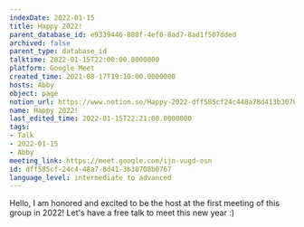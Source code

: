```yaml
---
indexDate: 2022-01-15
title: Happy 2022!
parent_database_id: e9339446-880f-4ef0-8ad7-8ad1f507dded
archived: false
parent_type: database_id
talktime: 2022-01-15T22:00:00.0000000
platform: Google Meet
created_time: 2021-08-17T19:10:00.0000000
hosts: Abby
object: page
notion_url: https://www.notion.so/Happy-2022-dff585cf24c448a78d413b30708b0767
name: Happy 2022!
last_edited_time: 2022-01-15T22:21:00.0000000
tags:
- Talk
- 2022-01-15
- Abby
meeting_link: https://meet.google.com/ijn-vugd-osn
id: dff585cf-24c4-48a7-8d41-3b30708b0767
language_level: intermediate to advanced
---
```


Hello, I am honored and excited to be the host at the first meeting of this group in 2022! Let's have a free talk to meet this new year :)





